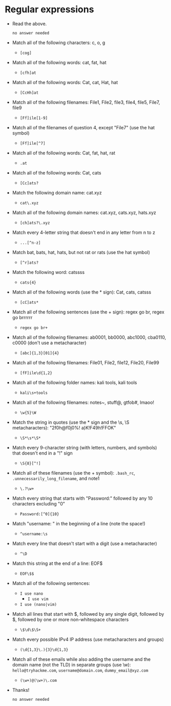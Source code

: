 # Regular expressions

- Read the above.

	  no answer needed

- Match all of the following characters: c, o, g

	- `[cog]`

- Match all of the following words: cat, fat, hat

	- `[cfh]at`

- Match all of the following words: Cat, cat, Hat, hat

	- `[CcHh]at`

- Match all of the following filenames: File1, File2, file3, file4, file5, File7, file9

	- `[Ff]ile[1-9]`

- Match all of the filenames of question 4, except "File7" (use the hat symbol)

	- `[Ff]ile[^7]`

- Match all of the following words: Cat, fat, hat, rat

	- `.at`

- Match all of the following words: Cat, cats

	- `[Cc]ats?`

- Match the following domain name: cat.xyz

	- `cat\.xyz`

- Match all of the following domain names: cat.xyz, cats.xyz, hats.xyz

	- `[ch]ats?\.xyz`

- Match every 4-letter string that doesn't end in any letter from n to z

	- `...[^n-z]`

- Match bat, bats, hat, hats, but not rat or rats (use the hat symbol)

	- `[^r]ats?`

- Match the following word: catssss

	- `cats{4}`

- Match all of the following words (use the * sign): Cat, cats, catsss

	- `[cC]ats*`

- Match all of the following sentences (use the + sign): regex go br, regex go brrrrrr

	- `regex go br+`

- Match all of the following filenames: ab0001, bb0000, abc1000, cba0110, c0000 (don't use a metacharacter)

	- `[abc]{1,3}[01]{4}`

- Match all of the following filenames: File01, File2, file12, File20, File99

	- `[fF]ile\d{1,2}`

- Match all of the following folder names: kali tools, kali     tools

	- `kali\s+tools`

- Match all of the following filenames: notes~, stuff@, gtfob#, lmaoo!

	- `\w{5}\W`

- Match the string in quotes (use the * sign and the \s, \S metacharacters): "2f0h@f0j0%!     a)K!F49h!FFOK"

	- `\S*\s*\S*`

- Match every 9-character string (with letters, numbers, and symbols) that doesn't end in a "!" sign

	- `\S{8}[^!]`

- Match all of these filenames (use the + symbol): `.bash_rc`, `.unnecessarily_long_filename`, and note1

	- `\.?\w+`

- Match every string that starts with "Password:" followed by any 10 characters excluding "0"

	- `Password:[^0]{10}`

- Match "username: " in the beginning of a line (note the space!)

	- `^username:\s`

- Match every line that doesn't start with a digit (use a metacharacter)

	- `^\D`

- Match this string at the end of a line: EOF$

	- `EOF\$$`

- Match all of the following sentences:

	- `I use nano`
    	- `I use vim`
	- `I use (nano|vim)`

- Match all lines that start with $, followed by any single digit,
followed by $, followed by one or more non-whitespace characters

	- `\$\d\$\S+`

- Match every possible IPv4 IP address (use metacharacters and groups)

	- `(\d{1,3}\.){3}\d{1,3}`

- Match all of these emails while also adding the username and the domain name (not the TLD) in separate groups (use \w): `hello@tryhackme.com`, `username@domain.com`, `dummy_email@xyz.com`

	- `(\w+)@(\w+)\.com`

- Thanks!

	  no answer needed
